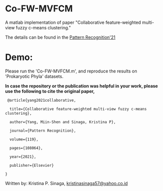 # Co-FW-MVFCM

A matlab implementation of paper "Collaborative feature-weighted multi-view fuzzy c-means clustering."

The details can be found in the [Pattern Recognition'21](https://ieeexplore.ieee.org/abstract/document/8793138/) <br /> 

# Demo: 
Please run the 'Co-FW-MVFCM.m', and reproduce the results on 'Prokaryotic Phyla' datasets.

**In case the repository or the publication was helpful in your work, please use the following to cite the original paper,**
<pre><code> @article{yang2021collaborative,<br /> 
  title={Collaborative feature-weighted multi-view fuzzy c-means clustering},<br /> 
  author={Yang, Miin-Shen and Sinaga, Kristina P},<br /> 
  journal={Pattern Recognition},<br /> 
  volume={119},<br /> 
  pages={108064},<br /> 
  year={2021},<br /> 
  publisher={Elsevier}<br /> 
}
</code></pre>


Written by: Kristina P. Sinaga, kristinasinaga57@yahoo.co.id
